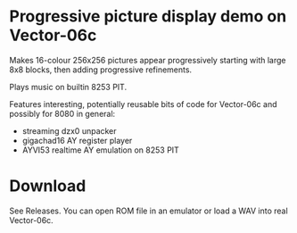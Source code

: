 # Progressive picture display demo on Vector-06c

Makes 16-colour 256x256 pictures appear progressively starting with large 8x8 blocks, then adding progressive refinements.

Plays music on builtin 8253 PIT.

Features interesting, potentially reusable bits of code for Vector-06c and possibly for 8080 in general:

 * streaming dzx0 unpacker
 * gigachad16 AY register player
 * AYVI53 realtime AY emulation on 8253 PIT
 
 
# Download

See Releases. You can open ROM file in an emulator or load a WAV into real Vector-06c.
